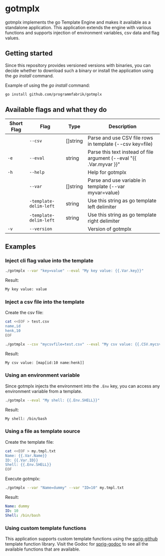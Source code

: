 # gotmplx

gotmplx implements the go Template Engine and makes it available as a standalone application. This application extends the engine with various functions and supports injection of environment variables, csv data and flag values.

## Getting started

Since this repository provides versioned versions with binaries, you can decide whether to download such a binary or install the application using the *go install* command.

Example of using the *go install* command:

```bash
go install github.com/programmfabrik/gotmplx
```

## Available flags and what they do

| Short Flag | Flag  | Type     | Description |
|------|-------------|----------|-------------|
|      | `--csv`     | []string | Parse and use CSV file rows in template (--csv key=file) |
| `-e` | `--eval`    | string   | Parse this text instead of file argument (--eval "{{ .Var.myvar }}" |
| `-h` | `--help`    |          | Help for gotmplx |
|      | `--var`     | []string | Parse and use variable in template (--var myvar=value) |
|      | `-template-delim-left`    | string   | Use this string as go template left delimiter |
|      | `-template-delim-left`     | string   | Use this string as go template right delimiter |
| `-v` | `--version` |          | Version of gotmplx |

## Examples

### Inject cli flag value into the template

```bash
./gotmplx --var "key=value" --eval "My key value: {{.Var.key}}"
```

Result:

```txt
My key value: value
```

### Inject a csv file into the template

Create the csv file:

```bash
cat <<EOF > test.csv
name,id
henk,10
EOF
```

```bash
./gotmplx --csv "mycsvfile=test.csv" --eval "My csv value: {{.CSV.mycsvfile}}"
```

Result:

```txt
My csv value: [map[id:10 name:henk]]
```

### Using an environment variable

Since gotmplx injects the environment into the `.Env` key, you can access any environment variable from a template.

```bash
./gotmplx --eval "My shell: {{.Env.SHELL}}"
```

Result:

```txt
My shell: /bin/bash
```

### Using a file as template source

Create the template file:

```bash
cat <<EOF > my.tmpl.txt
Name: {{.Var.Name}}
ID: {{.Var.ID}}
Shell: {{.Env.SHELL}}
EOF
```

Execute gotmplx:

```bash
./gotmplx --var "Name=dummy" --var "ID=10" my.tmpl.txt
```

Result:

```yaml
Name: dummy
ID: 10
Shell: /bin/bash
```

### Using custom template functions

This application supports custom template functions using the [sprig-github](https://github.com/Masterminds/sprig) template function library. Visit the Godoc for [sprig-godoc](https://pkg.go.dev/github.com/Masterminds/sprig) to see all the available functions that are available.
